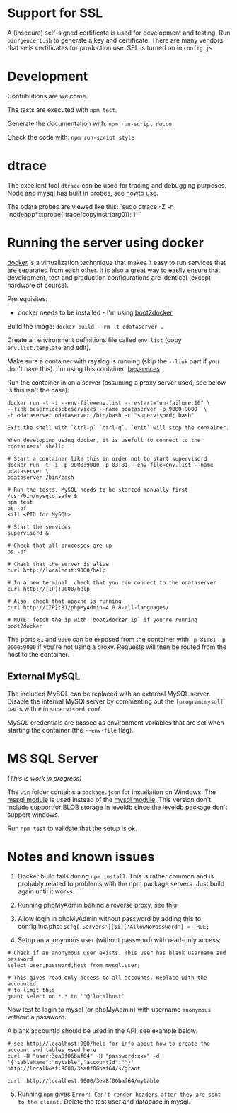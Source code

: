 Support for SSL
==============

A (insecure) self-signed certificate is used for development and testing. Run
`bin/gencert.sh` to generate a key and certificate. There are many vendors that
sells certificates for production use. SSL is turned on in `config.js`


Development
===========

Contributions are welcome.

The tests are executed with `npm test`.

Generate the documentation with: `npm run-script docco`

Check the code with: `npm run-script style`


dtrace
======

The excellent tool `dtrace` can be used for tracing and debugging purposes.
Node and mysql has built in probes, see [howto use](tests/DTRACE.md).

The odata probes are viewed like this:
`sudo dtrace -Z -n 'nodeapp*:::probe{ trace(copyinstr(arg0)); }'``


Running the server using docker
===============================

[docker](docker.io) is a virtualization technnique that makes it easy to run
services that are separated from each other. It is also a great way to easily
ensure that development, test and production configurations are identical
(except hardware of course).

Prerequisites:

* docker needs to be installed - I'm using [boot2docker](http://boot2docker.io)

Build the image: `docker build --rm -t odataserver .`

Create an environment definitions file called `env.list`
(copy `env.list.template` and edit).

Make sure a container with rsyslog is running (skip the `--link` part if you
don't have this). I'm using this container:
[beservices](https://github.com/gizur/beservices).

Run the container in on a server (assuming a proxy server used, see
below is this isn't the case):

    docker run -t -i --env-file=env.list --restart="on-failure:10" \
    --link beservices:beservices --name odataserver -p 9000:9000  \
    -h odataserver odataserver /bin/bash -c "supervisord; bash"

    Exit the shell with `ctrl-p` `ctrl-q`. `exit` will stop the container.

    When developing using docker, it is usefull to connect to the containers' shell:

    # Start a container like this in order not to start supervisord
    docker run -t -i -p 9000:9000 -p 83:81 --env-file=env.list --name odataserver \
    odataserver /bin/bash

    # Run the tests, MySQL needs to be started manually first
    /usr/bin/mysqld_safe &
    npm test
    ps -ef
    kill <PID for MySQL>

    # Start the services
    supervisord &

    # Check that all processes are up
    ps -ef

    # Check that the server is alive
    curl http://localhost:9000/help

    # In a new terminal, check that you can connect to the odataserver
    curl http://[IP]:9000/help

    # Also, check that apache is running
    curl http://[IP]:81/phpMyAdmin-4.0.8-all-languages/

    # NOTE: fetch the ip with `boot2docker ip` if you're running boot2docker

The ports `81` and `9000` can be exposed from the container with
`-p 81:81 -p 9000:9000` if you're not using a proxy.
Requests will then be routed from the host to the container.


External MySQL
--------------

The included MySQL can be replaced with an external MySQL server. Disable the
internal MySQl server by commenting out the `[program:mysql]` parts with `#` in
`supervisord.conf`.

MySQL credentials are passed as environment variables that are set when
starting the container (the `--env-file` flag).


MS SQL Server
=============

_(This is work in progress)_

The `win` folder contains a `package.json` for installation on Windows. The
[mssql module](https://www.npmjs.org/package/mssql) is used instead of the
[mysql module](https://www.npmjs.org/package/mysql). This version don't include
supportfor BLOB storage in leveldb since the
[leveldb package](https://www.npmjs.org/package/leveldb) don't support windows.

Run `npm test` to validate that the setup is ok.


Notes and known issues
======================

1. Docker build fails during `npm install`. This is rather common and is
probably related to problems with the npm package servers. Just build again
until it works.

2. Running phpMyAdmin behind a reverse proxy, see
   [this](https://wiki.phpmyadmin.net/pma/Config/PmaAbsoluteUri)

3. Allow login in phpMyAdmin without password by adding this to config.inc.php: `$cfg['Servers'][$i]['AllowNoPassword'] = TRUE;`


4. Setup an anonymous user (without password) with read-only access:

```
# Check if an anonymous user exists. This user has blank username and password
select user,password,host from mysql.user;

# This gives read-only access to all accounts. Replace with the accountid
# to limit this
grant select on *.* to ''@'localhost'
```

Now test to login to mysql (or phpMyAdmin) with username `anonymous`
without a password.

A blank accountId should be used in the API, see example below:

```
# see http://localhost:900/help for info about how to create the account and tables used here
curl -H "user:3ea8f06baf64" -H "password:xxx" -d '{"tableName":"mytable","accountId":""}' http://localhost:9000/3ea8f06baf64/s/grant

curl  http://localhost:9000/3ea8f06baf64/mytable
```

5. Running `npm` gives `Error: Can't render headers after they are sent to the client.`
   Delete the test user and database in mysql.
